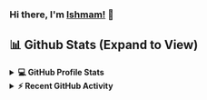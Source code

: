 ### Hi there, I'm [Ishmam!](https://github.com/ishmam-hossain) 👋

## 📊 Github Stats (Expand to View) 


<details> 
  <summary><b>💻 GitHub Profile Stats</b></summary>
  <br/>
  <p align="center"><img src="https://github-readme-streak-stats.herokuapp.com/?user=ishmam-hossain&theme=algolia" alt="candida18"  /></p>
  <p align='center'>
    <img align="center" src="https://github-readme-stats.vercel.app/api?username=ishmam-hossain&show_icons=true&title_color=fff&icon_color=79ff97&text_color=efefef&bg_color=24292e" alt="Ishmam's Github Stats">
  </p>
  
  <p align="center">
    <a href="https://github.com/anuraghazra/github-readme-stats"><img alt="Candida's Github Stats" src="https://github-readme-stats.vercel.app/api?username=ishmam-hossain&show_icons=true&count_private=true&theme=algolia" height="192px"/></a>
<br/>
  &nbsp;
	  <img src="https://github-readme-stats.vercel.app/api/top-langs?username=ishmam-hossain&show_icons=true&locale=en&layout=compact&theme=algolia" alt="candida18" height="192px"/>
  <br/>
  <b>Note:</b> Top languages is only a metric of the languages my public code consists of and doesn't reflect experience or skill level.
  </p>
</details>


<details>
  <summary><b>⚡ Recent GitHub Activity</b></summary>
  <br/>
   <a href="https://github.com/Candida18"><img alt="Candida's Activity Graph" src="https://activity-graph.herokuapp.com/graph?username=ishmam-hossain&custom_title=Candida%20Noronha's%20Contribution%20Graph&theme=react-dark" /></a>
  <br/>

</details>

<br/>


<!--
**ishmam-hossain/ishmam-hossain** is a ✨ _special_ ✨ repository because its `README.md` (this file) appears on your GitHub profile.

Here are some ideas to get you started:

- 🔭 I’m currently working on ...
- 🌱 I’m currently learning ...
- 👯 I’m looking to collaborate on ...
- 🤔 I’m looking for help with ...
- 💬 Ask me about ...
- 📫 How to reach me: ...
- 😄 Pronouns: ...
- ⚡ Fun fact: ...
-->
